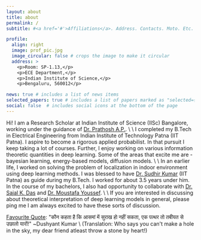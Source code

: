 ```yaml
---
layout: about
title: about
permalink: /
subtitle: #<a href='#'>Affiliations</a>. Address. Contacts. Moto. Etc.

profile:
  align: right
  image: prof_pic.jpg
  image_circular: false # crops the image to make it circular
  address: >
    <p>Room: SP-1.13,</p>
    <p>ECE Department,</p>
    <p>Indian Institute of Science,</p>
    <p>Bengaluru, 560012</p>

news: true # includes a list of news items
selected_papers: true # includes a list of papers marked as "selected={true}"
social: false  # includes social icons at the bottom of the page
---
```


Hi! I am a Research Scholar at Indian Institute of Science (IISc) Bangalore, working under the guidance of [Dr. Prathosh A.P.](https://sites.google.com/view/prathosh/home?authuser=0). \\
\\
 I completed my B.Tech in Electrical Engineering from Indian Institute of Technology Patna (IIT Patna). I aspire to become a rigorous applied probabilist. In that pursuit I keep taking a lot of courses. Further, I enjoy working on various information theoretic quantities in deep learning. Some of the areas that excite me are - bayesian learning, energy-based models, diffusion models. \\
 \\
In an earlier life, I worked on solving the problem of localization in indoor environment using deep learning methods. I was blessed to have [Dr. Sudhir Kumar](https://sites.google.com/site/ksudhiriitk/) (IIT Patna) as guide during my B.Tech. I worked for about 3.5 years under him. In the course of my bachelors, I also had opportunity to collaborate with [Dr. Sajal K. Das](https://sites.google.com/a/mst.edu/sdas/home) and [Dr. Moustafa Youssef](https://scholar.google.com/citations?user=r6DUyxsAAAAJ&hl=en). \\
\\
If you are interested in discussing about theoretical interpretation of deep learning models in general, please ping me I am always excited to have these sorts of discussion.

<u>Favourite Quote</u>: "कौन कहता है कि आसमां में सुराख हो नहीं सकता, एक पत्थर तो तबीयत से उछालो यारों!" ~Dushyant Kumar \\
(Translation: Who says you can't make a hole in the sky, my dear friend atleast throw a stone by heart!)

<html>
<head>
<meta name="viewport" content="width=device-width, initial-scale=1">
<link rel="stylesheet" href="https://cdnjs.cloudflare.com/ajax/libs/font-awesome/4.7.0/css/font-awesome.min.css">
</head>
<body>
<div class="social">
<div class="contact-icons">

</div>
